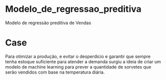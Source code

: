# Modelo_de_regressao_preditiva
Modelo de regressão preditiva de Vendas

# Case 
Para otimizar a produção, e evitar o desperdicio e garantir que sempre tenha estoque suficiente para atender a demanda surgiu a ideia de criar um modelo 
de machine learning para prever a quantidade de sorvetes que serão vendidos com base na temperatura diária.

